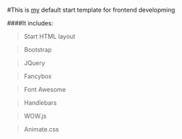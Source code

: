 #This is [my](https://vk.com/crazycppdeveloper) default start template for frontend developming

####It includes:

>Start HTML layout

>Bootstrap

>JQuery

>Fancybox

>Font Awesome

>Handlebars

>WOW.js

>Animate.css